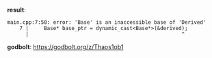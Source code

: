 **result**:
```
main.cpp:7:50: error: 'Base' is an inaccessible base of 'Derived'
    7 |     Base* base_ptr = dynamic_cast<Base*>(&derived);
      |                                                  ^
```
**godbolt**: https://godbolt.org/z/Thaos1ob1
